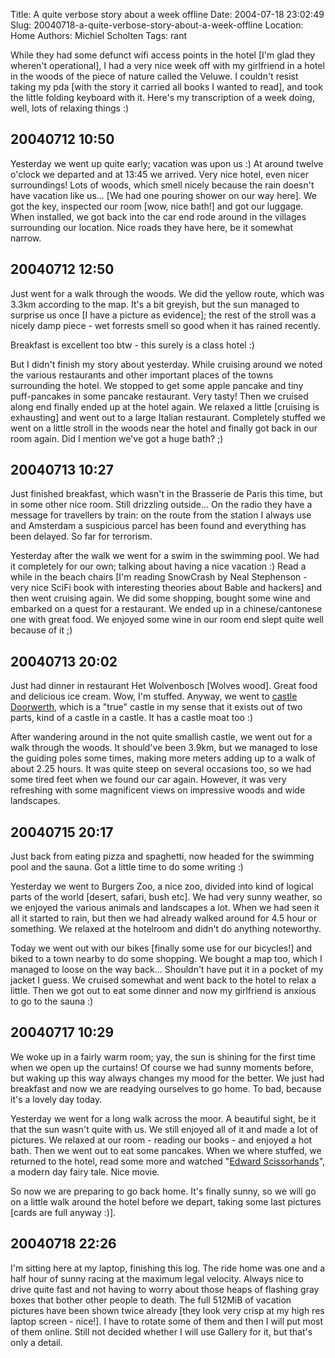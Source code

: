 Title: A quite verbose story about a week offline
Date: 2004-07-18 23:02:49
Slug: 20040718-a-quite-verbose-story-about-a-week-offline
Location: Home
Authors: Michiel Scholten
Tags: rant

<p>While they had some defunct wifi access points in the hotel [I'm glad they wheren't operational], I had a very nice week off with my girlfriend in a hotel in the woods of the piece of nature called the Veluwe. I couldn't resist taking my pda [with the story it carried all books I wanted to read], and took the little folding keyboard with it. Here's my transcription of a week doing, well, lots of relaxing things :)</p>

<h2>20040712 10:50</h2>
<p>Yesterday we went up quite early; vacation was upon us :) At around twelve o'clock we departed and at 13:45 we arrived. Very nice hotel, even nicer surroundings! Lots of woods, which smell nicely because the rain doesn't have vacation like us... [We had one pouring shower on our way here]. We got the key, inspected our room [wow, nice bath!] and got our luggage. When installed, we got back into the car end rode around in the villages surrounding our location. Nice roads they have here, be it somewhat narrow.</p>

<h2>20040712 12:50</h2>
<p>Just went for a walk through the woods. We did the yellow route, which was 3.3km according to the map. It's a bit greyish, but the sun managed to surprise us once [I have a picture as evidence]; the rest of the stroll was a nicely damp piece - wet forrests smell so good when it has rained recently.</p>
<p>Breakfast is excellent too btw - this surely is a class hotel :)</p>

<p>But I didn't finish my story about yesterday. While cruising around we noted the various restaurants and other important places of the towns surrounding the hotel. We stopped to get some apple pancake and tiny puff-pancakes in some pancake restaurant. Very tasty! Then we cruised along end finally ended up at the hotel again. We relaxed a little [cruising is exhausting] and went out to a large Italian restaurant. Completely stuffed we went on a little stroll in the woods near the hotel and finally got back in our room again. Did I mention we've got a huge bath? ;)</p>

<h2>20040713 10:27</h2>
<p>Just finished breakfast, which wasn't in the Brasserie de Paris this time, but in some other nice room. Still drizzling outside... On the radio they have a message for travellers by train: on the route from the station I always use and Amsterdam a suspicious parcel has been found and everything has been delayed. So far for terrorism.</p>

<p>Yesterday after the walk we went for a swim in the swimming pool. We had it completely for our own; talking about having a nice vacation :) Read a while in the beach chairs [I'm reading SnowCrash by Neal Stephenson - very nice SciFi book with interesting theories about Bable and hackers] and then went cruising again. We did some shopping, bought some wine and embarked on a quest for a restaurant. We ended up in a chinese/cantonese one with great food. We enjoyed some wine in our room end slept quite well because of it ;)</p>

<h2>20040713 20:02</h2>
<p>Just had dinner in restaurant Het Wolvenbosch [Wolves wood]. Great food and delicious ice cream. Wow, I'm stuffed. Anyway, we went to <a href="http://www.hgl-vgk.nl/doorwerth.html">castle Doorwerth</a>, which is a "true" castle in my sense that it exists out of two parts, kind of a castle in a castle. It has a castle moat too :)</p>
<p>After wandering around in the not quite smallish castle, we went out for a walk through the woods. It should've been 3.9km, but we managed to lose the guiding poles some times, making more meters adding up to a walk of about 2.25 hours. It was quite steep on several occasions too, so we had some tired feet when we found our car again. However, it was very refreshing with some magnificent views on impressive woods and wide landscapes.</p>

<h2>20040715 20:17</h2>
<p>Just back from eating pizza and spaghetti, now headed for the swimming pool and the sauna. Got a little time to do some writing :)</p>

<p>Yesterday we went to Burgers Zoo, a nice zoo, divided into kind of logical parts of the world [desert, safari, bush etc]. We had very sunny weather, so we enjoyed the various animals and landscapes a lot. When we had seen it all it started to rain, but then we had already walked around for 4.5 hour or something. We relaxed at the hotelroom and didn't do anything noteworthy.</p>
<p>Today we went out with our bikes [finally some use for our bicycles!] and biked to a town nearby to do some shopping. We bought a map too, which I managed to loose on the way back... Shouldn't have put it in a pocket of my jacket I guess. We cruised somewhat and went back to the hotel to relax a little. Then we got out to eat some dinner and now my girlfriend is anxious to go to the sauna :)</p>

<h2>20040717 10:29</h2>
<p>We woke up in a fairly warm room; yay, the sun is shining for the first time when we open up the curtains! Of course we had sunny moments before, but waking up this way always changes my mood for the better. We just had breakfast and now we are readying ourselves to go home. To bad, because it's a lovely day today.</p>

<p>Yesterday we went for a long walk across the moor. A beautiful sight, be it that the sun wasn't quite with us. We still enjoyed all of it and made a lot of pictures. We relaxed at our room - reading our books - and enjoyed a hot bath. Then we went out to eat some pancakes. When we where stuffed, we returned to the hotel, read some more and watched "<a href="http://www.imdb.com/title/tt0099487/">Edward Scissorhands</a>", a modern day fairy tale. Nice movie.</p>

<p>So now we are preparing to go back home. It's finally sunny, so we will go on a little walk around the hotel before we depart, taking some last pictures [cards are full anyway :)].</p>

<h2>20040718 22:26</h2>
<p>I'm sitting here at my laptop, finishing this log. The ride home was one and a half hour of sunny racing at the maximum legal velocity. Always nice to drive quite fast and not having to worry about those heaps of flashing gray boxes that bother other people to death. The full 512MiB of vacation pictures have been shown twice already [they look very crisp at my high res laptop screen - nice!]. I have to rotate some of them and then I will put most of them online. Still not decided whether I will use Gallery for it, but that's only a detail.</p>
